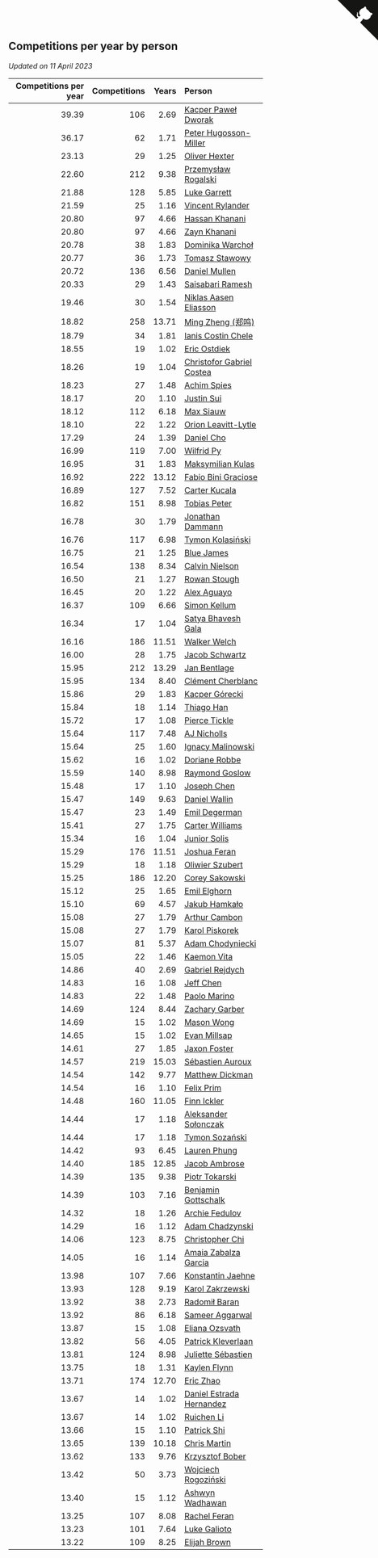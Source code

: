 ## Competitions per year by person

*Updated on 11 April 2023*

| Competitions per year | Competitions | Years | Person |
| ---: | ---: | ---: | :--- |
| 39.39 | 106 | 2.69 | [Kacper Paweł Dworak](https://www.worldcubeassociation.org/persons/2020DWOR01) |
| 36.17 | 62 | 1.71 | [Peter Hugosson-Miller](https://www.worldcubeassociation.org/persons/2021HUGO01) |
| 23.13 | 29 | 1.25 | [Oliver Hexter](https://www.worldcubeassociation.org/persons/2022HEXT01) |
| 22.60 | 212 | 9.38 | [Przemysław Rogalski](https://www.worldcubeassociation.org/persons/2013ROGA02) |
| 21.88 | 128 | 5.85 | [Luke Garrett](https://www.worldcubeassociation.org/persons/2017GARR05) |
| 21.59 | 25 | 1.16 | [Vincent Rylander](https://www.worldcubeassociation.org/persons/2022RYLA01) |
| 20.80 | 97 | 4.66 | [Hassan Khanani](https://www.worldcubeassociation.org/persons/2018KHAN26) |
| 20.80 | 97 | 4.66 | [Zayn Khanani](https://www.worldcubeassociation.org/persons/2018KHAN28) |
| 20.78 | 38 | 1.83 | [Dominika Warchoł](https://www.worldcubeassociation.org/persons/2021WARC01) |
| 20.77 | 36 | 1.73 | [Tomasz Stawowy](https://www.worldcubeassociation.org/persons/2021STAW01) |
| 20.72 | 136 | 6.56 | [Daniel Mullen](https://www.worldcubeassociation.org/persons/2016MULL04) |
| 20.33 | 29 | 1.43 | [Saisabari Ramesh](https://www.worldcubeassociation.org/persons/2021RAME01) |
| 19.46 | 30 | 1.54 | [Niklas Aasen Eliasson](https://www.worldcubeassociation.org/persons/2021ELIA01) |
| 18.82 | 258 | 13.71 | [Ming Zheng (郑鸣)](https://www.worldcubeassociation.org/persons/2009ZHEN11) |
| 18.79 | 34 | 1.81 | [Ianis Costin Chele](https://www.worldcubeassociation.org/persons/2021CHEL01) |
| 18.55 | 19 | 1.02 | [Eric Ostdiek](https://www.worldcubeassociation.org/persons/2022OSTD01) |
| 18.26 | 19 | 1.04 | [Christofor Gabriel Costea](https://www.worldcubeassociation.org/persons/2022COST03) |
| 18.23 | 27 | 1.48 | [Achim Spies](https://www.worldcubeassociation.org/persons/2021SPIE01) |
| 18.17 | 20 | 1.10 | [Justin Sui](https://www.worldcubeassociation.org/persons/2022SUIJ01) |
| 18.12 | 112 | 6.18 | [Max Siauw](https://www.worldcubeassociation.org/persons/2017SIAU02) |
| 18.10 | 22 | 1.22 | [Orion Leavitt-Lytle](https://www.worldcubeassociation.org/persons/2022LEAV01) |
| 17.29 | 24 | 1.39 | [Daniel Cho](https://www.worldcubeassociation.org/persons/2021CHOD01) |
| 16.99 | 119 | 7.00 | [Wilfrid Py](https://www.worldcubeassociation.org/persons/2016PYWI01) |
| 16.95 | 31 | 1.83 | [Maksymilian Kulas](https://www.worldcubeassociation.org/persons/2021KULA02) |
| 16.92 | 222 | 13.12 | [Fabio Bini Graciose](https://www.worldcubeassociation.org/persons/2010GRAC02) |
| 16.89 | 127 | 7.52 | [Carter Kucala](https://www.worldcubeassociation.org/persons/2015KUCA01) |
| 16.82 | 151 | 8.98 | [Tobias Peter](https://www.worldcubeassociation.org/persons/2014PETE03) |
| 16.78 | 30 | 1.79 | [Jonathan Dammann](https://www.worldcubeassociation.org/persons/2021DAMM01) |
| 16.76 | 117 | 6.98 | [Tymon Kolasiński](https://www.worldcubeassociation.org/persons/2016KOLA02) |
| 16.75 | 21 | 1.25 | [Blue James](https://www.worldcubeassociation.org/persons/2022JAME01) |
| 16.54 | 138 | 8.34 | [Calvin Nielson](https://www.worldcubeassociation.org/persons/2014NIEL03) |
| 16.50 | 21 | 1.27 | [Rowan Stough](https://www.worldcubeassociation.org/persons/2022STOU01) |
| 16.45 | 20 | 1.22 | [Alex Aguayo](https://www.worldcubeassociation.org/persons/2022AGUA01) |
| 16.37 | 109 | 6.66 | [Simon Kellum](https://www.worldcubeassociation.org/persons/2016KELL12) |
| 16.34 | 17 | 1.04 | [Satya Bhavesh Gala](https://www.worldcubeassociation.org/persons/2022GALA03) |
| 16.16 | 186 | 11.51 | [Walker Welch](https://www.worldcubeassociation.org/persons/2011WELC01) |
| 16.00 | 28 | 1.75 | [Jacob Schwartz](https://www.worldcubeassociation.org/persons/2021SCHW01) |
| 15.95 | 212 | 13.29 | [Jan Bentlage](https://www.worldcubeassociation.org/persons/2010BENT01) |
| 15.95 | 134 | 8.40 | [Clément Cherblanc](https://www.worldcubeassociation.org/persons/2014CHER05) |
| 15.86 | 29 | 1.83 | [Kacper Górecki](https://www.worldcubeassociation.org/persons/2021GORE01) |
| 15.84 | 18 | 1.14 | [Thiago Han](https://www.worldcubeassociation.org/persons/2022HANT01) |
| 15.72 | 17 | 1.08 | [Pierce Tickle](https://www.worldcubeassociation.org/persons/2022TICK01) |
| 15.64 | 117 | 7.48 | [AJ Nicholls](https://www.worldcubeassociation.org/persons/2015NICH04) |
| 15.64 | 25 | 1.60 | [Ignacy Malinowski](https://www.worldcubeassociation.org/persons/2021MALI02) |
| 15.62 | 16 | 1.02 | [Doriane Robbe](https://www.worldcubeassociation.org/persons/2022ROBB03) |
| 15.59 | 140 | 8.98 | [Raymond Goslow](https://www.worldcubeassociation.org/persons/2014GOSL01) |
| 15.48 | 17 | 1.10 | [Joseph Chen](https://www.worldcubeassociation.org/persons/2022CHEN16) |
| 15.47 | 149 | 9.63 | [Daniel Wallin](https://www.worldcubeassociation.org/persons/2013WALL03) |
| 15.47 | 23 | 1.49 | [Emil Degerman](https://www.worldcubeassociation.org/persons/2021DEGE01) |
| 15.41 | 27 | 1.75 | [Carter Williams](https://www.worldcubeassociation.org/persons/2021WILL06) |
| 15.34 | 16 | 1.04 | [Junior Solis](https://www.worldcubeassociation.org/persons/2022SOLI03) |
| 15.29 | 176 | 11.51 | [Joshua Feran](https://www.worldcubeassociation.org/persons/2011FERA01) |
| 15.29 | 18 | 1.18 | [Oliwier Szubert](https://www.worldcubeassociation.org/persons/2022SZUB01) |
| 15.25 | 186 | 12.20 | [Corey Sakowski](https://www.worldcubeassociation.org/persons/2011SAKO01) |
| 15.12 | 25 | 1.65 | [Emil Elghorn](https://www.worldcubeassociation.org/persons/2021ELGH01) |
| 15.10 | 69 | 4.57 | [Jakub Hamkało](https://www.worldcubeassociation.org/persons/2018HAMK01) |
| 15.08 | 27 | 1.79 | [Arthur Cambon](https://www.worldcubeassociation.org/persons/2021CAMB01) |
| 15.08 | 27 | 1.79 | [Karol Piskorek](https://www.worldcubeassociation.org/persons/2021PISK01) |
| 15.07 | 81 | 5.37 | [Adam Chodyniecki](https://www.worldcubeassociation.org/persons/2017CHOD02) |
| 15.05 | 22 | 1.46 | [Kaemon Vita](https://www.worldcubeassociation.org/persons/2021VITA01) |
| 14.86 | 40 | 2.69 | [Gabriel Rejdych](https://www.worldcubeassociation.org/persons/2020REJD01) |
| 14.83 | 16 | 1.08 | [Jeff Chen](https://www.worldcubeassociation.org/persons/2022CHEN19) |
| 14.83 | 22 | 1.48 | [Paolo Marino](https://www.worldcubeassociation.org/persons/2021MARI04) |
| 14.69 | 124 | 8.44 | [Zachary Garber](https://www.worldcubeassociation.org/persons/2014GARB01) |
| 14.69 | 15 | 1.02 | [Mason Wong](https://www.worldcubeassociation.org/persons/2022WONG03) |
| 14.65 | 15 | 1.02 | [Evan Millsap](https://www.worldcubeassociation.org/persons/2022MILL05) |
| 14.61 | 27 | 1.85 | [Jaxon Foster](https://www.worldcubeassociation.org/persons/2021FOST01) |
| 14.57 | 219 | 15.03 | [Sébastien Auroux](https://www.worldcubeassociation.org/persons/2008AURO01) |
| 14.54 | 142 | 9.77 | [Matthew Dickman](https://www.worldcubeassociation.org/persons/2013DICK01) |
| 14.54 | 16 | 1.10 | [Felix Prim](https://www.worldcubeassociation.org/persons/2022PRIM01) |
| 14.48 | 160 | 11.05 | [Finn Ickler](https://www.worldcubeassociation.org/persons/2012ICKL01) |
| 14.44 | 17 | 1.18 | [Aleksander Sołonczak](https://www.worldcubeassociation.org/persons/2022SOLO01) |
| 14.44 | 17 | 1.18 | [Tymon Sozański](https://www.worldcubeassociation.org/persons/2022SOZA01) |
| 14.42 | 93 | 6.45 | [Lauren Phung](https://www.worldcubeassociation.org/persons/2016PHUN02) |
| 14.40 | 185 | 12.85 | [Jacob Ambrose](https://www.worldcubeassociation.org/persons/2010AMBR01) |
| 14.39 | 135 | 9.38 | [Piotr Tokarski](https://www.worldcubeassociation.org/persons/2013TOKA01) |
| 14.39 | 103 | 7.16 | [Benjamin Gottschalk](https://www.worldcubeassociation.org/persons/2016GOTT01) |
| 14.32 | 18 | 1.26 | [Archie Fedulov](https://www.worldcubeassociation.org/persons/2022FEDU01) |
| 14.29 | 16 | 1.12 | [Adam Chadzynski](https://www.worldcubeassociation.org/persons/2022CHAD02) |
| 14.06 | 123 | 8.75 | [Christopher Chi](https://www.worldcubeassociation.org/persons/2014CHIC01) |
| 14.05 | 16 | 1.14 | [Amaia Zabalza Garcia](https://www.worldcubeassociation.org/persons/2022GARC03) |
| 13.98 | 107 | 7.66 | [Konstantin Jaehne](https://www.worldcubeassociation.org/persons/2015JAEH01) |
| 13.93 | 128 | 9.19 | [Karol Zakrzewski](https://www.worldcubeassociation.org/persons/2014ZAKR01) |
| 13.92 | 38 | 2.73 | [Radomił Baran](https://www.worldcubeassociation.org/persons/2020BARA02) |
| 13.92 | 86 | 6.18 | [Sameer Aggarwal](https://www.worldcubeassociation.org/persons/2017AGGA01) |
| 13.87 | 15 | 1.08 | [Eliana Ozsvath](https://www.worldcubeassociation.org/persons/2022OZSV01) |
| 13.82 | 56 | 4.05 | [Patrick Kleverlaan](https://www.worldcubeassociation.org/persons/2019KLEV01) |
| 13.81 | 124 | 8.98 | [Juliette Sébastien](https://www.worldcubeassociation.org/persons/2014SEBA01) |
| 13.75 | 18 | 1.31 | [Kaylen Flynn](https://www.worldcubeassociation.org/persons/2022FLYN01) |
| 13.71 | 174 | 12.70 | [Eric Zhao](https://www.worldcubeassociation.org/persons/2010ZHAO19) |
| 13.67 | 14 | 1.02 | [Daniel Estrada Hernandez](https://www.worldcubeassociation.org/persons/2022HERN07) |
| 13.67 | 14 | 1.02 | [Ruichen Li](https://www.worldcubeassociation.org/persons/2022LIRU02) |
| 13.66 | 15 | 1.10 | [Patrick Shi](https://www.worldcubeassociation.org/persons/2022SHIP01) |
| 13.65 | 139 | 10.18 | [Chris Martin](https://www.worldcubeassociation.org/persons/2013MART03) |
| 13.62 | 133 | 9.76 | [Krzysztof Bober](https://www.worldcubeassociation.org/persons/2013BOBE01) |
| 13.42 | 50 | 3.73 | [Wojciech Rogoziński](https://www.worldcubeassociation.org/persons/2019ROGO04) |
| 13.40 | 15 | 1.12 | [Ashwyn Wadhawan](https://www.worldcubeassociation.org/persons/2022WADH02) |
| 13.25 | 107 | 8.08 | [Rachel Feran](https://www.worldcubeassociation.org/persons/2015FERA01) |
| 13.23 | 101 | 7.64 | [Luke Galioto](https://www.worldcubeassociation.org/persons/2015GALI02) |
| 13.22 | 109 | 8.25 | [Elijah Brown](https://www.worldcubeassociation.org/persons/2015BROW03) |


<a href="https://github.com/jonatanklosko/wca_statistics" class="github-corner" aria-label="View source on Github"><svg width="80" height="80" viewBox="0 0 250 250" style="fill:#151513; color:#fff; position: absolute; top: 0; border: 0; right: 0;" aria-hidden="true"><path d="M0,0 L115,115 L130,115 L142,142 L250,250 L250,0 Z"></path><path d="M128.3,109.0 C113.8,99.7 119.0,89.6 119.0,89.6 C122.0,82.7 120.5,78.6 120.5,78.6 C119.2,72.0 123.4,76.3 123.4,76.3 C127.3,80.9 125.5,87.3 125.5,87.3 C122.9,97.6 130.6,101.9 134.4,103.2" fill="currentColor" style="transform-origin: 130px 106px;" class="octo-arm"></path><path d="M115.0,115.0 C114.9,115.1 118.7,116.5 119.8,115.4 L133.7,101.6 C136.9,99.2 139.9,98.4 142.2,98.6 C133.8,88.0 127.5,74.4 143.8,58.0 C148.5,53.4 154.0,51.2 159.7,51.0 C160.3,49.4 163.2,43.6 171.4,40.1 C171.4,40.1 176.1,42.5 178.8,56.2 C183.1,58.6 187.2,61.8 190.9,65.4 C194.5,69.0 197.7,73.2 200.1,77.6 C213.8,80.2 216.3,84.9 216.3,84.9 C212.7,93.1 206.9,96.0 205.4,96.6 C205.1,102.4 203.0,107.8 198.3,112.5 C181.9,128.9 168.3,122.5 157.7,114.1 C157.9,116.9 156.7,120.9 152.7,124.9 L141.0,136.5 C139.8,137.7 141.6,141.9 141.8,141.8 Z" fill="currentColor" class="octo-body"></path></svg></a><style>.github-corner:hover .octo-arm{animation:octocat-wave 560ms ease-in-out}@keyframes octocat-wave{0%,100%{transform:rotate(0)}20%,60%{transform:rotate(-25deg)}40%,80%{transform:rotate(10deg)}}@media (max-width:500px){.github-corner:hover .octo-arm{animation:none}.github-corner .octo-arm{animation:octocat-wave 560ms ease-in-out}}</style>
